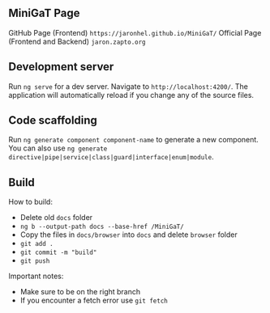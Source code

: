 ## MiniGaT Page

GitHub Page (Frontend)               `https://jaronhel.github.io/MiniGaT/`
Official Page (Frontend and Backend) `jaron.zapto.org`

## Development server

Run `ng serve` for a dev server. Navigate to `http://localhost:4200/`. The application will automatically reload if you change any of the source files.

## Code scaffolding

Run `ng generate component component-name` to generate a new component. You can also use `ng generate directive|pipe|service|class|guard|interface|enum|module`.

## Build

How to build:
- Delete old `docs` folder
- `ng b --output-path docs --base-href /MiniGaT/`
- Copy the files in `docs/browser` into `docs` and delete `browser` folder
- `git add .`
- `git commit -m "build"`
- `git push`

Important notes:
- Make sure to be on the right branch
- If you encounter a fetch error use `git fetch`
